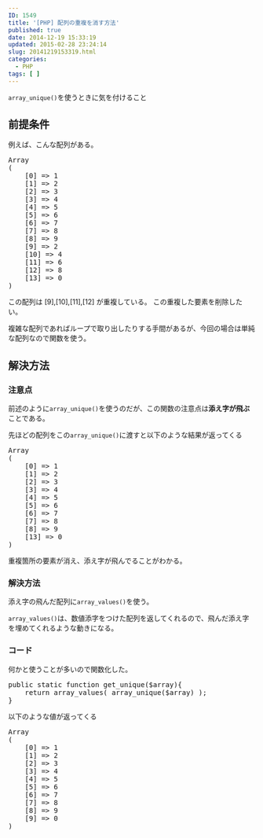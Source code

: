 ```yaml
---
ID: 1549
title: '[PHP] 配列の重複を消す方法'
published: true
date: 2014-12-19 15:33:19
updated: 2015-02-28 23:24:14
slug: 20141219153319.html
categories:
  - PHP
tags: [ ]
---
```

<code>array_unique()</code>を使うときに気を付けること
<!--more-->
<h2>前提条件</h2>
例えば、こんな配列がある。
<pre>Array
(
    [0] => 1
    [1] => 2
    [2] => 3
    [3] => 4
    [4] => 5
    [5] => 6
    [6] => 7
    [7] => 8
    [8] => 9
    [9] => 2
    [10] => 4
    [11] => 6
    [12] => 8
    [13] => 0
)</pre>
この配列は [9],[10],[11],[12] が重複している。
この重複した要素を削除したい。

複雑な配列であればループで取り出したりする手間があるが、今回の場合は単純な配列なので関数を使う。

<h2>解決方法</h2>
<h3>注意点</h3>
前述のように<code>array_unique()</code>を使うのだが、この関数の注意点は<strong>添え字が飛ぶ</strong>ことである。

先ほどの配列をこの<code>array_unique()</code>に渡すと以下のような結果が返ってくる
<pre>Array
(
    [0] => 1
    [1] => 2
    [2] => 3
    [3] => 4
    [4] => 5
    [5] => 6
    [6] => 7
    [7] => 8
    [8] => 9
    [13] => 0
)</pre>
重複箇所の要素が消え、添え字が飛んでることがわかる。

<h3>解決方法</h3>
添え字の飛んだ配列に<code>array_values()</code>を使う。

<code>array_values()</code>は、数値添字をつけた配列を返してくれるので、飛んだ添え字を埋めてくれるような動きになる。

<h3>コード</h3>
何かと使うことが多いので関数化した。

<pre class="prettyprint linenums lang-php">public static function get_unique($array){
    return array_values( array_unique($array) );
}</pre>

以下のような値が返ってくる
<pre>Array
(
    [0] => 1
    [1] => 2
    [2] => 3
    [3] => 4
    [4] => 5
    [5] => 6
    [6] => 7
    [7] => 8
    [8] => 9
    [9] => 0
)</pre>
